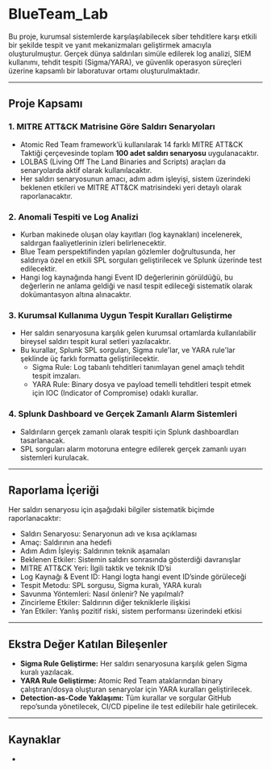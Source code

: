 # BlueTeam_Lab

  Bu proje, kurumsal sistemlerde karşılaşılabilecek siber tehditlere karşı etkili bir şekilde tespit ve yanıt mekanizmaları geliştirmek amacıyla oluşturulmuştur. Gerçek dünya saldırıları simüle edilerek log analizi, SIEM kullanımı, tehdit tespiti (Sigma/YARA), ve güvenlik operasyon süreçleri üzerine kapsamlı bir laboratuvar ortamı oluşturulmaktadır.

---

## Proje Kapsamı

### 1. MITRE ATT&CK Matrisine Göre Saldırı Senaryoları
- Atomic Red Team framework’ü kullanılarak 14 farklı MITRE ATT&CK Taktiği çerçevesinde toplam **100 adet saldırı senaryosu** uygulanacaktır.
- LOLBAS (Living Off The Land Binaries and Scripts) araçları da senaryolarda aktif olarak kullanılacaktır.
- Her saldırı senaryosunun amacı, adım adım işleyişi, sistem üzerindeki beklenen etkileri ve MITRE ATT&CK matrisindeki yeri detaylı olarak raporlanacaktır.

### 2. Anomali Tespiti ve Log Analizi
- Kurban makinede oluşan olay kayıtları (log kaynakları) incelenerek, saldırgan faaliyetlerinin izleri belirlenecektir.
- Blue Team perspektifinden yapılan gözlemler doğrultusunda, her saldırıya özel en etkili SPL sorguları geliştirilecek ve Splunk üzerinde test edilecektir.
- Hangi log kaynağında hangi Event ID değerlerinin görüldüğü, bu değerlerin ne anlama geldiği ve nasıl tespit edileceği sistematik olarak dokümantasyon altına alınacaktır.

### 3. Kurumsal Kullanıma Uygun Tespit Kuralları Geliştirme
- Her saldırı senaryosuna karşılık gelen kurumsal ortamlarda kullanılabilir bireysel saldırı tespit kural setleri yazılacaktır.
- Bu kurallar, Splunk SPL sorguları, Sigma rule'lar, ve YARA rule'lar şeklinde üç farklı formatta geliştirilecektir.
	- Sigma Rule: Log tabanlı tehditleri tanımlayan genel amaçlı tehdit tespit imzaları.
	- YARA Rule: Binary dosya ve payload temelli tehditleri tespit etmek için IOC (Indicator of Compromise) odaklı kurallar.

### 4. Splunk Dashboard ve Gerçek Zamanlı Alarm Sistemleri
- Saldırıların gerçek zamanlı olarak tespiti için Splunk dashboardları tasarlanacak.
- SPL sorguları alarm motoruna entegre edilerek gerçek zamanlı uyarı sistemleri kurulacak.
  
---

## Raporlama İçeriği

Her saldırı senaryosu için aşağıdaki bilgiler sistematik biçimde raporlanacaktır:

- Saldırı Senaryosu: Senaryonun adı ve kısa açıklaması
- Amaç: Saldırının ana hedefi
- Adım Adım İşleyiş: Saldırının teknik aşamaları
- Beklenen Etkiler: Sistemin saldırı sonrasında gösterdiği davranışlar
- MITRE ATT&CK Yeri: İlgili taktik ve teknik ID’si
- Log Kaynağı & Event ID: Hangi logta hangi event ID’sinde görüleceği
- Tespit Metodu: SPL sorgusu, Sigma kuralı, YARA kuralı
- Savunma Yöntemleri: Nasıl önlenir? Ne yapılmalı?
- Zincirleme Etkiler: Saldırının diğer tekniklerle ilişkisi
- Yan Etkiler: Yanlış pozitif riski, sistem performansı üzerindeki etkisi

---

## Ekstra Değer Katılan Bileşenler

- **Sigma Rule Geliştirme:** Her saldırı senaryosuna karşılık gelen Sigma kuralı yazılacak.
- **YARA Rule Geliştirme:** Atomic Red Team ataklarından binary çalıştıran/dosya oluşturan senaryolar için YARA kuralları geliştirilecek.
- **Detection-as-Code Yaklaşımı:** Tüm kurallar ve sorgular GitHub repo’sunda yönetilecek, CI/CD pipeline ile test edilebilir hale getirilecek.

---

## Kaynaklar
- 
